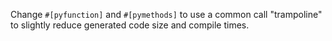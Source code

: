 Change `#[pyfunction]` and `#[pymethods]` to use a common call "trampoline" to slightly reduce generated code size and compile times.
